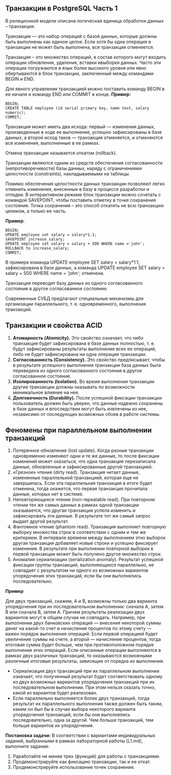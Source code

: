 ## Транзакции в PostgreSQL Часть 1

В реляционной модели описана логическая единица обработки данных – транзакция. 

Транзакция — это набор операций с базой данных, которые должны быть выполнены как единое целое. Если хотя бы одна операция в транзакции не может быть выполнена, вся транзакция отменяется.

Транзакция – это множество операций, в состав которого могут входить операции обновления, удаления, вставки ивыборки данных. Часто эти операции погружаются в язык более высокого уровня или явно обертываются в блок транзакции, заключенный между командами BEGIN и END.

Для явного управления транзакцией можно поставить команду BEGIN в
ее начале и команду END или COMMIT в конце. 
__Пример:__

```
BEGIN;
CREATE TABLE employee (id serial primary key, name text, salary numeric); 
COMMIT;
```

Транзакция может иметь два исхода: первый — изменения данных,
произведенные в ходе ее выполнения, успешно зафиксированы в базе данных, а второй исход таков — транзакция отменяется, и отменяются все изменения, выполненные в ее рамках.

Отмена транзакции называется откатом (rollback).

Транзакции являются одним из средств обеспечения согласованности
(непротиворечивости) базы данных, наряду с ограничениями
целостности (constraints), накладываемыми на таблицы.

Помимо обеспечения целостности данных транзакции позволяют легко
отменить изменения, внесенные в базу в процессе разработки и отладки. В
интерактивном режиме блок транзакции можно сочетать с командой
SAVEPOINT, чтобы поставить отметку в точке сохранения состояния. Точка
сохранения – это способ откатить не всю транзакцию целиком, а только ее
часть. 

__Пример__.

```
BEGIN;
UPDATE employee set salary = salary*1.1;
SAVEPOINT increase_salary;
UPDATE employee set salary = salary + 500 WHERE name ='john'; 
ROLLBACK to increase_salary;
COMMIT;
```
В примере команда UPDATE employee SET salary = salary*1.1; зафиксирована в базе данных, а команда UPDATE employee SET salary = salary + 500 WHERE name = 'john'; отменена.

Транзакция переводит базу данных из одного согласованного
состояния в другое согласованное состояние.

Современные СУБД предлагают специальные механизмы для
организации параллельного, т. е. одновременного, выполнения транзакций.

## Транзакции и свойства ACID

1. __Атомарность (Atomicity).__ Это свойство означает, что либо транзакция будет зафиксирована в базе данных полностью, т. е. будут зафиксированы результаты выполнения всех ее операций, либо не будет зафиксирована ни одна операция транзакции.
2. __Согласованность (Consistency).__ Это свойство предписывает, чтобы в результате успешного выполнения транзакции база данных была переведена из одного согласованного состояния в другое согласованное состояние.
3. __Изолированность (Isolation).__ Во время выполнения транзакции другие транзакции должны оказывать по возможности минимальное влияние на нее.
4. __Долговечность (Durability).__ После успешной фиксации транзакции пользователь должен быть уверен, что данные надежно сохранены в базе данных и впоследствии могут быть извлечены из нее, независимо от последующих возможных сбоев в работе системы.


## Феномены при параллельном выполнении транзакций
1. Потерянное обновление (lost update). Когда разные транзакции одновременно изменяют одни и те же данные, то после фиксации изменений может оказаться, что одна транзакция перезаписала данные, обновленные и зафиксированные другой транзакцией.
2. «Грязное» чтение (dirty read). Транзакция читает данные, измененные параллельной транзакцией, которая еще не завершилась. Если эта параллельная транзакция в итоге будет отменена, тогда окажется, что первая транзакция прочитала данные, которых нет в системе.
3. Неповторяющееся чтение (non-repeatable read). При повторном чтении тех же самых данных в рамках одной транзакции оказывается, что другая транзакция успела изменить и зафиксировать эти данные. В результате тот же самый запрос выдает другой результат.
4. Фантомное чтение (phantom read). Транзакция выполняет повторную выборку множества строк в соответствии с одним и тем же критерием. В интервале времени между выполнением этих выборок другая транзакция добавляет новые строки и успешно фиксирует изменения. В результате при выполнении повторной выборки в первой транзакции может быть получено другое множество строк.
5. Аномалия сериализации (serialization anomaly). Результат успешной фиксации группы транзакций, выполняющихся параллельно, не совпадает с результатом ни одного из возможных вариантов упорядочения этих транзакций, если бы они выполнялись последовательно.

__Пример__

Для двух транзакций, скажем, A и B, возможны только два варианта упорядочения при их последовательном выполнении: сначала A, затем B или сначала B, затем A. 
Причем результаты реализации двух вариантов могут в общем случае не совпадать.
Например, при выполнении двух банковских операций — внесения некоторой суммы денег на какой-то счет и начисления процентов по этому счету — важен порядок выполнения операций.
Если первой операцией будет увеличение суммы на счете, а второй — начисление процентов, тогда итоговая сумма будет больше, чем при противоположном порядке выполнения этих операций.
Если описанные операции выполняются в рамках двух различных транзакций, то оказываются возможными различные итоговые результаты, зависящие от порядка их выполнения.
* Сериализация двух транзакций при их параллельном выполнении означает, что полученный результат будет соответствовать одному из двух возможных вариантов упорядочения транзакций при их последовательном выполнении.
При этом нельзя сказать точно, какой из вариантов будет реализован.
* Если параллельно выполняется более двух транзакций, тогда
результат их параллельного выполнения также должен быть таким, каким он был бы в случае выбора некоторого варианта упорядочения транзакций, если бы они выполнялись последовательно, одна за другой. Чем больше транзакций, тем больше вариантов их упорядочения.




__Постановка задачи:__ В соответствии с вариантами индивидуальных заданий, выбранными в рамках лабораторной работы (L1.md), выполните задания:
1. Раработайте не менее трех (функций)  для работы с транзакциями.
2. Продемонстрируйте как фиксацию транзакции, так и ее откат. 
3. Продемонстрируйте использование точек сохранения.

